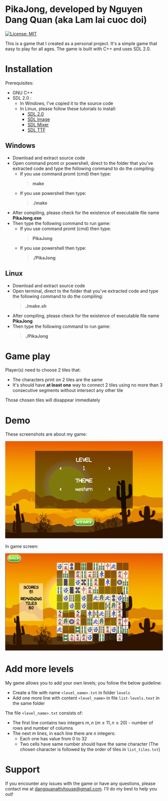 # PikaJong, developed by Nguyen Dang Quan (aka Lam lai cuoc doi)
[![License: MIT](https://img.shields.io/badge/License-MIT-yellow.svg)](https://opensource.org/licenses/MIT)

This is a game that I created as a personal project. It's a simple game that easy to play for all ages. The game is built with C++ and uses SDL 2.0.


# Installation

Prerequisites:
- GNU C++
- SDL 2.0 :
    - In Windows, I've copied it to the source code
    - In Linux, please follow these tutorials to install:
        - [SDL 2.0](https://lazyfoo.net/tutorials/SDL/01_hello_SDL/linux/index.php)
        - [SDL Image](https://lazyfoo.net/tutorials/SDL/06_extension_libraries_and_loading_other_image_formats/linux/index.php)
        - [SDL Mixer](https://lazyfoo.net/tutorials/SDL/21_sound_effects_and_music/index.php)
        - [SDL TTF](https://lazyfoo.net/tutorials/SDL/16_true_type_fonts/index.php)

## Windows

- Download and extract source code
- Open command promt or powershell, direct to the folder that you've extracted code and type the following command to do the compiling:
    - If you use command promt (cmd) then type:
        >**make**
    - If you use powershell then type:
        >**./make**
- After compiling, please check for the existence of executable file name **PikaJong.exe**
- Then type the following command to run game:
    - If you use command promt (cmd) then type:
        >**PikaJong**
    - If you use powershell then type:
        >**./PikaJong**

## Linux
- Download and extract source code
- Open terminal, direct to the folder that you've extracted code and type the following command to do the compiling:
    >**./make.sh**
- After compiling, please check for the existence of executable file name **PikaJong**
- Then type the following command to run game:
    >**./PikaJong**
    
# Game play

Player(s) need to choose 2 tiles that:
- The characters print on 2 tiles are the same
- It's should have **at least one** way to connect 2 tiles using no more than 3 consecutive segments without intersect any other tile

Those chosen tiles will disappear immediately

# Demo

These screenshots are about my game:

<p align="center">
  <img src="./images/demo_menu.png" alt="Menu"/>
</p>

In game screen:

<p align="center">
  <img src="./images/demo_game_play.png" alt="Game Screen"/>
</p>

# Add more levels

My game allows you to add your own levels; you follow the below guideline:
- Create a file with name `<level_name>.txt` in folder `levels`
- Add one more line with content `<level_name>` in file `list-levels.text` in the same folder

The file `<level_name>.txt` consists of:
- The first line contains two integers $m, n$ ($m\le 11, n\le 20$) - number of rows and number of columns
- The next $m$ lines, in each line there are $n$ integers:
    - Each one has value from $0$ to $32$
    - Two cells have same number should have the same character (The chosen character is followed by the order of tiles in `list_tiles.txt`)

# Support

If you encounter any issues with the game or have any questions, please contact me at <dangquanattvhouse@gmail.com>. I'll do my best to help you out!